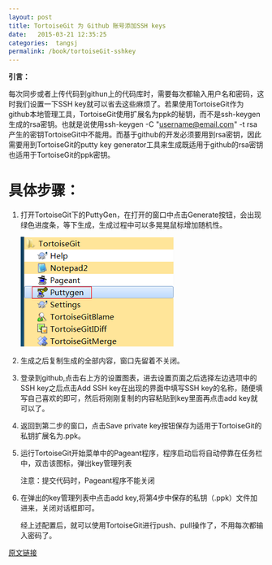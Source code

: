 ```yaml
---
layout: post
title: TortoiseGit 为 Github 账号添加SSH keys
date:   2015-03-21 12:35:25
categories:  tangsj
permalink: /book/tortoiseGit-sshkey
---
```


**引言：**

每次同步或者上传代码到githun上的代码库时，需要每次都输入用户名和密码，这时我们设置一下SSH key就可以省去这些麻烦了。若果使用TortoiseGit作为github本地管理工具，TortoiseGit使用扩展名为ppk的秘钥，而不是ssh-keygen生成的rsa密钥。也就是说使用ssh-keygen -C "username@email.com" -t rsa产生的密钥TortoiseGit中不能用。而基于github的开发必须要用到rsa密钥，因此需要用到TortoiseGit的putty key generator工具来生成既适用于github的rsa密钥也适用于TortoiseGit的ppk密钥。

**具体步骤：**
===
1. 打开TortoiseGit下的PuttyGen，在打开的窗口中点击Generate按钮，会出现绿色进度条，等下生成，生成过程中可以多晃晃鼠标增加随机性。

	![](/images/github/tortoisegit/1.jpg)

2. 生成之后复制生成的全部内容，窗口先留着不关闭。

3. 登录到github,点击右上方的设置图表，进去设置页面之后选择左边选项中的SSH key之后点击Add SSH key在出现的界面中填写SSH key的名称，随便填写自己喜欢的即可，然后将刚刚复制的内容粘贴到key里面再点击add key就可以了。

4. 返回到第二步的窗口，点击Save private key按钮保存为适用于TortoiseGit的私钥扩展名为.ppk。

5. 运行TortoiseGit开始菜单中的Pageant程序，程序启动后将自动停靠在任务栏中，双击该图标，弹出key管理列表

	注意：提交代码时，Pageant程序不能关闭

6. 在弹出的key管理列表中点击add key,将第4步中保存的私钥（.ppk）文件加进来，关闭对话框即可。

	经上述配置后，就可以使用TortoiseGit进行push、pull操作了，不用每次都输入密码了。

[原文链接](http://jingyan.baidu.com/article/63f236280f7e750209ab3d60.html)